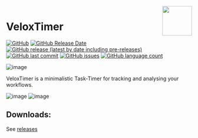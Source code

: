 <img align="right" width="80" height="80" src="https://github.com/TobiHatti/VeloxTimer/blob/master/VeloxTimer/VeloxTimerLogo.png">

# VeloxTimer

[![GitHub](https://img.shields.io/github/license/TobiHatti/VeloxTimer)](https://opensource.org/licenses/GPL-3.0)
[![GitHub Release Date](https://img.shields.io/github/release-date/TobiHatti/VeloxTimer)](https://github.com/TobiHatti/VeloxTimer/releases)
[![GitHub release (latest by date including pre-releases)](https://img.shields.io/github/v/release/TobiHatti/VeloxTimer?include_prereleases)](https://github.com/TobiHatti/VeloxTimer/releases)
[![GitHub last commit](https://img.shields.io/github/last-commit/TobiHatti/VeloxTimer)](https://github.com/TobiHatti/VeloxTimer/commits/master)
[![GitHub issues](https://img.shields.io/github/issues-raw/TobiHatti/VeloxTimer)](https://github.com/TobiHatti/VeloxTimer/issues)
[![GitHub language count](https://img.shields.io/github/languages/count/TobiHatti/VeloxTimer)](https://github.com/TobiHatti/VeloxTimer)

![image](https://github.com/TobiHatti/VeloxTimer/blob/master/VeloxSample.jpg)

VeloxTimer is a minimalistic Task-Timer for tracking and analysing your workflows.

![image](https://github.com/TobiHatti/VeloxTimer/blob/master/VeloxSampleSimpleEval.jpg)
![image](https://github.com/TobiHatti/VeloxTimer/blob/master/VeloxSampleFullEval.jpg)

## Downloads:
See [releases](https://github.com/TobiHatti/VeloxTimer/releases)
